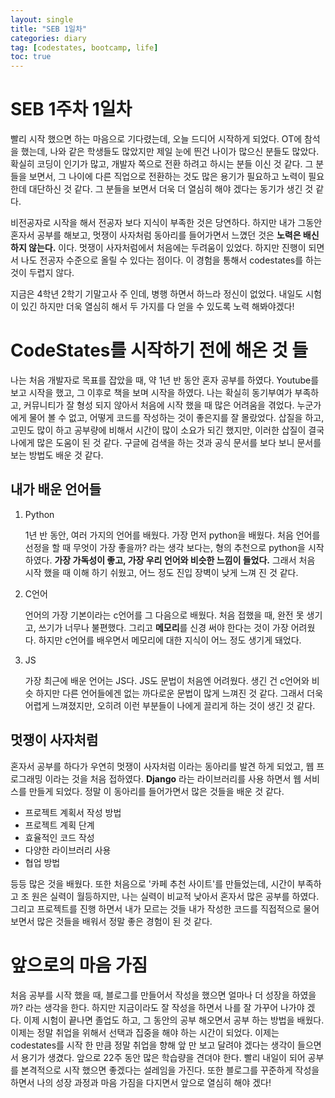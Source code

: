 ```yaml
---
layout: single
title: "SEB 1일차"
categories: diary
tag: [codestates, bootcamp, life]
toc: true
---
```


# SEB 1주차 1일차

빨리 시작 했으면 하는 마음으로 기다렸는데, 오늘 드디어 시작하게 되었다.
OT에 참석을 했는데, 나와 같은 학생들도 많았지만 제일 눈에 띈건 나이가 많으신 분들도 많았다.
확실히 코딩이 인기가 많고, 개발자 쪽으로 전환 하려고 하시는 분들 이신 것 같다.
그 분들을 보면서, 그 나이에 다른 직업으로 전환하는 것도 많은 용기가 필요하고 노력이 필요한데 대단하신 것 같다. 그 분들을 보면서 더욱 더 열심히 해야 겠다는 동기가 생긴 것 같다.

비전공자로 시작을 해서 전공자 보다 지식이 부족한 것은 당연하다. 하지만 내가 그동안 혼자서 공부를 해보고, 멋쟁이 사자처럼 동아리를 들어가면서 느꼈던 것은 **노력은 배신하지 않는다.** 이다. 멋쟁이 사자처럼에서 처음에는 두려움이 있었다. 하지만 진행이 되면서 나도 전공자 수준으로 올릴 수 있다는 점이다. 이 경험을 통해서 codestates를 하는 것이 두렵지 않다.

지금은 4학년 2학기 기말고사 주 인데, 병행 하면서 하느라 정신이 없었다. 내일도 시험이 있긴 하지만 더욱 열심히 해서 두 가지를 다 얻을 수 있도록 노력 해봐야겠다!

# CodeStates를 시작하기 전에 해온 것 들

나는 처음 개발자로 목표를 잡았을 때, 약 1년 반 동안 혼자 공부를 하였다. Youtube를 보고 시작을 했고, 그 이후로 책을 보며 시작을 하였다. 나는 확실히 동기부여가 부족하고, 커뮤니티가 잘 형성 되지 않아서 처음에 시작 했을 때 많은 어려움을 겪었다. 누군가에게 물어 볼 수 없고, 어떻게 코드를 작성하는 것이 좋은지를 잘 몰랐었다. 삽질을 하고, 고민도 많이 하고 공부량에 비해서 시간이 많이 소요가 되긴 했지만, 이러한 삽질이 결국 나에게 많은 도움이 된 것 같다. 구글에 검색을 하는 것과 공식 문서를 보다 보니 문서를 보는 방법도 배운 것 같다.

## 내가 배운 언어들

1. Python

   1년 반 동안, 여러 가지의 언어를 배웠다. 가장 먼저 python을 배웠다. 처음 언어를 선정을 할 때 무엇이 가장 좋을까? 라는 생각 보다는, 형의 추천으로 python을 시작 하였다. **가장 가독성이 좋고, 가장 우리 언어와 비슷한 느낌이 들었다.** 그래서 처음 시작 했을 때 이해 하기 쉬웠고, 어느 정도 진입 장벽이 낮게 느껴 진 것 같다.

2. C언어

   언어의 가장 기본이라는 c언어를 그 다음으로 배웠다. 처음 접했을 때, 완전 못 생기고, 쓰기가 너무나 불편했다. 그리고 **메모리**를 신경 써야 한다는 것이 가장 어려웠다. 하지만 c언어를 배우면서 메모리에 대한 지식이 어느 정도 생기게 돼었다.

3. JS

   가장 최근에 배운 언어는 JS다. JS도 문법이 처음엔 어려웠다. 생긴 건 c언어와 비슷 하지만 다른 언어들에겐 없는 까다로운 문법이 많게 느껴진 것 같다. 그래서 더욱 어렵게 느껴졌지만, 오히려 이런 부분들이 나에게 끌리게 하는 것이 생긴 것 같다.

## 멋쟁이 사자처럼

혼자서 공부를 하다가 우연히 멋쟁이 사자처럼 이라는 동아리를 발견 하게 되었고, 웹 프로그래밍 이라는 것을 처음 접하였다. **Django** 라는 라이브러리를 사용 하면서 웹 서비스를 만들게 되었다. 정말 이 동아리를 들어가면서 많은 것들을 배운 것 같다.

- 프로젝트 계획서 작성 방법
- 프로젝트 계획 단계
- 효율적인 코드 작성
- 다양한 라이브러리 사용
- 협업 방법

등등 많은 것을 배웠다. 또한 처음으로 '카페 추천 사이트'를 만들었는데, 시간이 부족하고 조 원은 실력이 월등하지만, 나는 실력이 비교적 낮아서 혼자서 많은 공부를 하였다. 그리고 프로젝트를 진행 하면서 내가 모르는 것들 내가 작성한 코드를 직접적으로 물어보면서 많은 것들을 배워서 정말 좋은 경험이 된 것 같다.

# 앞으로의 마음 가짐

처음 공부를 시작 했을 때, 블로그를 만들어서 작성을 했으면 얼마나 더 성장을 하였을까? 라는 생각을 한다. 하지만 지금이라도 잘 작성을 하면서 나를 잘 가꾸어 나가야 겠다. 이제 시험이 끝나면 졸업도 하고, 그 동안의 공부 해오면서 공부 하는 방법을 배웠다. 이제는 정말 취업을 위해서 선택과 집중을 해야 하는 시간이 되었다. 이제는 codestates를 시작 한 만큼 정말 취업을 향해 앞 만 보고 달려야 겠다는 생각이 들으면서 용기가 생겼다. 앞으로 22주 동안 많은 학습량을 견뎌야 한다. 빨리 내일이 되어 공부를 본격적으로 시작 했으면 좋겠다는 설레임을 가진다. 또한 블로그를 꾸준하게 작성을 하면서 나의 성장 과정과 마음 가짐을 다지면서 앞으로 열심히 해야 겠다!
